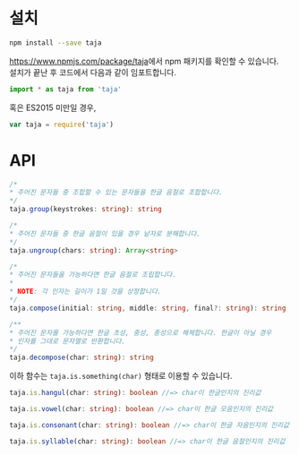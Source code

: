 # 설치

```bash
npm install --save taja
```

<https://www.npmjs.com/package/taja>에서 npm 패키지를 확인할 수 있습니다.  
설치가 끝난 후 코드에서 다음과 같이 임포트합니다.

```js
import * as taja from 'taja'
```

혹은 ES2015 미만일 경우,

```js
var taja = require('taja')
```

# API

```ts
/*
* 주어진 문자들 중 조합할 수 있는 문자들을 한글 음절로 조합합니다.
*/
taja.group(keystrokes: string): string
```

```ts
/*
* 주어진 문자들 중 한글 음절이 있을 경우 낱자로 분해합니다.
*/
taja.ungroup(chars: string): Array<string>
```

```ts
/*
* 주어진 문자들을 가능하다면 한글 음절로 조립합니다.
*
* NOTE: 각 인자는 길이가 1일 것을 상정합니다.
*/
taja.compose(initial: string, middle: string, final?: string): string
```

```ts
/**
* 주어진 문자를 가능하다면 한글 초성, 중성, 종성으로 해체합니다. 한글이 아닐 경우
* 인자를 그대로 문자열로 반환합니다.
*/
taja.decompose(char: string): string
```

이하 함수는 `taja.is.something(char)` 형태로 이용할 수 있습니다.

```ts
taja.is.hangul(char: string): boolean //=> char이 한글인지의 진리값
```

```ts
taja.is.vowel(char: string): boolean //=> char이 한글 모음인지의 진리값
```

```ts
taja.is.consonant(char: string): boolean //=> char이 한글 자음인지의 진리값
```

```ts
taja.is.syllable(char: string): boolean //=> char이 한글 음절인지의 진리값
```